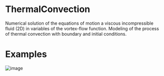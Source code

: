 # ThermalConvection
Numerical solution of the equations of motion a viscous incompressible fluid (2D) in variables of the vortex-flow function. Modeling of the process of thermal convection with boundary and initial conditions.

# Examples
![image](https://github.com/Andr0ni/ThermalConvection/blob/main/Example.gif)
